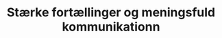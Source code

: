 ---
layout: "layouts/frontpage.njk"
title: "Stærke fortællinger og meningsfuld kommunikationn"
description: Beskrivelse af hvad siden handler om.
hero:
  - heading: "Vi hjælper dig med at <span>fortælle</span> din historie bedre"
  - heading: "Vi hjælper dig med at <span>bevæge</span> igennem nye ideer"
fokus:
  - heading: "Fortæller"
    text: "Vi hjælper dig med at fortælle din historie bedre. Mere menneskeligt, mere vedkommende og mere relevant."
    icon: >-
      <svg version="1.1" id="Layer_1" xmlns="http://www.w3.org/2000/svg" xmlns:xlink="http://www.w3.org/1999/xlink" x="0px" y="0px" viewBox="0 0 70.4 82.6" style="enable-background:new 0 0 70.4 82.6;" xml:space="preserve">
        <g>
          <g id="Group_228">
            <g id="Group_227" transform="translate(0.159 0.171)">
              <g id="Path_624" transform="translate(880.45 565.106)">
                <path d="M-838.6-485.8c0.6-5.8,2.7-14.6,4.2-19.3c-2.2-0.9-4.4-1.7-6.6-2.4c-1.6,5.3-3.6,14.2-3.8,18.7
                  L-838.6-485.8 M-818.2-507.3c0.9,0,1.8-0.6,2.2-1.6l3.6-8.7c0.6-1.4,0-3.1-1.2-3.7l-2.1-1l-5.6,13.6l2.3,1.1
                  C-818.8-507.4-818.5-507.3-818.2-507.3 M-829-512.3l2.8-6.7l2.9-6.9c-19.9-10-28.7-22.9-35.1-35.4c-0.3-0.5-0.5-0.9-0.7-1.2
                  l-7.7,18.6l-0.8,2l-1.9-0.9c-0.3-0.1-0.6-0.2-0.9-0.2c-0.9,0-1.8,0.6-2.2,1.6c-0.6,1.4,0,3.1,1.2,3.7l1.7,0.8l-0.7,1.7
                  l-7.8,18.9c0.4,0,0.9-0.1,1.5-0.2c5.3-1.3,11.2-2.5,18.3-2.5C-848.9-519.2-839.2-516.9-829-512.3 M-836.7-482.7l-10-4.8
                  c-0.2-4.9,2.7-17.2,4.5-22.4c3.3,1,6.7,2.2,10.4,3.8C-833.6-501.7-836.9-487.9-836.7-482.7z M-818.2-505.3
                  c-0.6,0-1.2-0.1-1.8-0.4l-4-1.9l7.2-17.3l4,1.9c2.2,1.1,3.2,3.9,2.2,6.3l-3.6,8.7C-814.9-506.4-816.5-505.3-818.2-505.3z
                  M-828-509.6c-12-5.8-22.1-7.5-30.6-7.5c-7.1,0-13,1.2-17.9,2.5c-0.7,0.2-1.5,0.3-2.1,0.3c-1.6,0-2.6-0.7-1.9-2.2l8-19.5
                  c-2.2-1.1-3.2-3.9-2.2-6.3c0.7-1.8,2.3-2.8,4-2.8c0.6,0,1.2,0.1,1.8,0.4l8-19.5c0.3-0.7,0.7-1,1.1-1c0.9,0,2,1.2,2.9,3
                  c5.3,10.3,13.8,24.8,35.9,35.4c-1.8,4.3-3.6,8.7-3.6,8.7S-826.2-513.9-828-509.6z"></path>
              </g>
            </g>
          </g>
        </g>
        </svg>
  - heading: "Bevæger"
    text: "Vi hjælper dig med at forføre og bevæge gennem overraskende ideer, nye kombinationer."
    icon: >-
      <svg viewBox="0 0 85.3 68">
      <g id="Group_247" transform="translate(0 870.551)">
        <g id="Group_246" transform="translate(0 -870.551)">
          <g id="Group_245" transform="translate(0.118 0.118)">
            <g id="Path_638" transform="translate(543.599 156.665)">
              <path d="M-481-154.8c-2.1,0-4.1,0.3-6.1,1c-5.3,1.7-9.3,5-12.2,10.3l-1.6,2.9l-1.8-2.7
                c-0.2-0.3-0.3-0.5-0.5-0.7c-0.3-0.5-0.6-0.9-0.8-1.3c-1.9-2.9-4.5-5.3-7.5-7c-3-1.6-6.3-2.5-9.7-2.5c-2.2,0-4.4,0.4-6.5,1.1
                c-2.2,0.7-4.3,1.8-6.1,3.2c-1.8,1.4-3.3,3-4.5,4.9c-1.2,1.9-2.1,3.9-2.7,6.1c-0.6,2.2-0.8,4.5-0.6,6.9c0.5,7.4,3.5,14.1,9,20.6
                c4,4.6,8.6,8.7,14.1,12.4c4.8,3.2,10.3,6.2,16.6,9c0,0,0.1,0,0.1,0c0.2,0,0.6-0.1,0.8-0.2c10.1-4.3,18.4-9.4,25.5-15.7
                c4.2-3.7,7.3-7.3,9.7-11c2.7-4.3,4.3-8.7,5-13.6c0.4-3.1,0.2-6.1-0.7-9c-0.8-2.7-2.2-5.2-4.1-7.4
                C-469.5-152.2-475.1-154.8-481-154.8 M-481-156.8c13.1,0,24.3,11.8,22.3,25.9c-1.5,10.8-7.5,18.9-15.4,25.8
                c-7.7,6.9-16.6,12-26.1,16c-0.5,0.2-1,0.3-1.6,0.3c-0.3,0-0.6,0-0.9-0.2c-11.9-5.2-22.9-11.9-31.5-21.9
                c-5.4-6.2-8.9-13.3-9.5-21.7c-0.7-10.4,5.5-19.8,15.3-23.1c2.3-0.8,4.8-1.2,7.1-1.2c7.4,0,14.6,3.7,18.8,10.3
                c0.4,0.6,0.8,1.2,1.3,2c3.1-5.5,7.4-9.4,13.4-11.2C-485.4-156.4-483.2-156.8-481-156.8z"></path>
            </g>
          </g>
        </g>
      </g>
      </svg>
  - heading: "Forbinder"
    text: "Når Mediegruppen forbinder dig med verden, er målet altid at skabe positiv opmærksomhed, samtale og omtale."
    icon: >-
      <svg version="1.1" viewBox="0 0 76.4 76.4">
        <g id="Group_242" transform="translate(0.176 0.176)">
          <g id="Path_636" transform="translate(325.398)">
            <path d="M-287.4,1.8c-4.9,0-9.6,1-14.1,2.8c-4.3,1.8-8.2,4.4-11.5,7.8c-3.3,3.3-5.9,7.2-7.8,11.5
              c-1.9,4.5-2.8,9.2-2.8,14.1c0,4.9,1,9.6,2.8,14.1c1.8,4.3,4.4,8.2,7.8,11.5c3.3,3.3,7.2,5.9,11.5,7.8c4.5,1.9,9.2,2.8,14.1,2.8
              c4.9,0,9.6-1,14.1-2.8c4.3-1.8,8.2-4.4,11.5-7.8c3.3-3.3,5.9-7.2,7.8-11.5c1.9-4.5,2.8-9.2,2.8-14.1c0-4.9-1-9.6-2.8-14.1
              c-1.8-4.3-4.4-8.2-7.8-11.5c-3.3-3.3-7.2-5.9-11.5-7.8C-277.8,2.8-282.5,1.8-287.4,1.8 M-262.9,62.5l-5.6-2.9l-26.1-13.5
              l-0.6-0.3l-0.3-0.6L-309,19.1l-2.9-5.6l5.6,2.9l26.1,13.5l0.6,0.3l0.3,0.6l13.5,26.1L-262.9,62.5 M-287.4,34.7
              c-1.8,0-3.3,1.5-3.3,3.3c0,1.8,1.5,3.4,3.3,3.4c1.8,0,3.3-1.5,3.3-3.4C-284,36.2-285.5,34.7-287.4,34.7 M-287.4-0.2
              c21.1,0,38.2,17.1,38.2,38.2c0,21.1-17.1,38.2-38.2,38.2c-21.1,0-38.2-17.1-38.2-38.2C-325.6,16.9-308.5-0.2-287.4-0.2z
              M-267.5,57.9l-13.5-26.1l-26.1-13.5l13.5,26.1L-267.5,57.9z M-287.4,32.7c3,0,5.3,2.4,5.3,5.3c0,3-2.4,5.4-5.3,5.4
              c-3,0-5.3-2.4-5.3-5.4C-292.7,35.1-290.3,32.7-287.4,32.7z"></path>
          </g>
        </g>
      </svg>
  - heading: "Forandrer"
    text: "Vi er der for at hjælpe dig med at konkurrere om opmærksomhed, om modtagernes hjerter og om at skabe forandring."
    icon: >-
      <svg version="1.1" viewBox="0 0 57.6 97">
      <g id="Group_241" transform="translate(0 657)">
        <g id="Path_631" transform="translate(-147.242 -224.285)">
          <path d="M172.7-395.2v32.2h6.7v-32.2H172.7z M177.4-365h-2.7v-28.1h2.7V-365z"></path>
        </g>
        <g>
          <g id="Group_240" transform="translate(0 -657)">
            <g id="Group_237" transform="translate(0.223 0.223)">
              <g id="Path_632" transform="translate(61.481 335.209)">
                <path d="M-40.5-267.6v-28.2h-5.3c-3.7,0-6.8-3-6.8-6.8v-2.7c0-3.7,3-6.8,6.8-6.8c5.9,0,10.7,4.4,11.5,10
                  h3.1c0.8-5.6,5.6-10,11.5-10c3.7,0,6.8,3,6.8,6.8v2.6c0,3.7-3,6.8-6.8,6.8h-5.3v28.2h4c-0.9-7.2,1.6-14.5,6.9-19.6
                  c2.6-2.5,4.6-5.5,6-8.8c1.3-3.2,2.1-6.6,2.1-10.1c0-3.5-0.6-6.9-1.8-10.2c-1.3-3.4-3.3-6.4-5.8-9c-2.6-2.6-5.6-4.7-9-6.1
                  c-3.3-1.4-6.7-2-10.3-2c-6.7,0-13.2,2.5-18.2,7.1c-2.6,2.5-4.7,5.4-6.2,8.7c-1.4,3.2-2.2,6.6-2.3,10.1
                  c-0.1,3.5,0.4,6.9,1.7,10.2c1.2,3.4,3.1,6.4,5.6,9.1c0.4,0.4,0.8,0.8,1.2,1.2l0.6,0.6v0.1c4.4,4.6,6.7,10.7,6.3,17.1l-0.1,1.8
                  H-40.5 M-38.5-265.6h-8l0.2-3.9c0.3-6-2-11.9-6.3-16.1v-0.1c-0.4-0.4-0.9-0.8-1.3-1.3c-10.9-11.6-10.4-29.9,1.3-40.9
                  c5.5-5.1,12.5-7.6,19.5-7.6c7.5,0,15.1,2.9,20.7,8.7c11.2,11.4,10.9,29.7-0.5,40.9c-4.9,4.7-7.2,11.4-6.2,18.1l0.2,2h-8.2
                  v-32.2h7.3c2.6,0,4.8-2.1,4.8-4.8v-2.6c0-2.6-2.1-4.8-4.8-4.8c-5.3,0-9.6,4.3-9.6,9.6v0.4h-6.9v-0.4c0-5.3-4.3-9.6-9.6-9.6
                  c-2.6,0-4.8,2.1-4.8,4.8v2.7c0,2.6,2.1,4.8,4.8,4.8h7.3V-265.6z"></path>
              </g>
            </g>
            <g id="Group_238" transform="translate(17.393 82.748)">
              <g id="Path_633" transform="translate(7.217 15.142)">
                <path d="M-6.4-13.1h21.1c0.6,0,1.1-0.5,1.1-1.1c0-0.6-0.5-1.1-1.1-1.1H-6.4c-0.6,0-1.1,0.5-1.1,1.1
                  C-7.5-13.6-7-13.1-6.4-13.1z"></path>
                <path d="M14.7-13.1H-6.4c-0.6,0-1.1-0.5-1.1-1.1c0-0.6,0.5-1.1,1.1-1.1h21.1c0.6,0,1.1,0.5,1.1,1.1
                  C15.8-13.6,15.3-13.1,14.7-13.1z"></path>
              </g>
            </g>
            <g id="Group_239" transform="translate(20.589 95)">
              <g id="Path_634" transform="translate(7.231)">
                <path d="M-6.4-0.2c-0.6,0-1.1,0.5-1.1,1.1C-7.5,1.5-7,2-6.4,2H8.3c0.6,0,1.1-0.5,1.1-1.1
                  c0-0.6-0.5-1.1-1.1-1.1H-6.4z"></path>
                <path d="M-6.4-0.2H8.3c0.6,0,1.1,0.5,1.1,1.1C9.4,1.5,8.9,2,8.3,2H-6.4C-7,2-7.5,1.5-7.5,0.9
                  C-7.5,0.3-7-0.2-6.4-0.2z"></path>
              </g>
            </g>
          </g>
        </g>
      </g>
      </svg>
brands:
  - image: "danske-regioner-1-1_nnssvq"
  - image: "beredskabsforbundet-1_fglc82"
  - image: "grakom-1_bvujxe"
  - image: "Stran_txxx39"
  - image: "damstahl-1_zxdifc"
  - image: "DTP_yigbvc"
  - image: "Optikerforeningen_pniaog"
  - image: "dansand-1_ijcezd"
  - image: "region-syddanmark-1_t2q6mf"
  - image: "Hedensted_kommune_whvg3n"
  - image: "westfire-1_txsake"
  - image: "ITD_yv7ztz"
  - image: "logstor-1_iz4tky"
  - image: "trekantomraadet-1_jmdxvs"
  
---